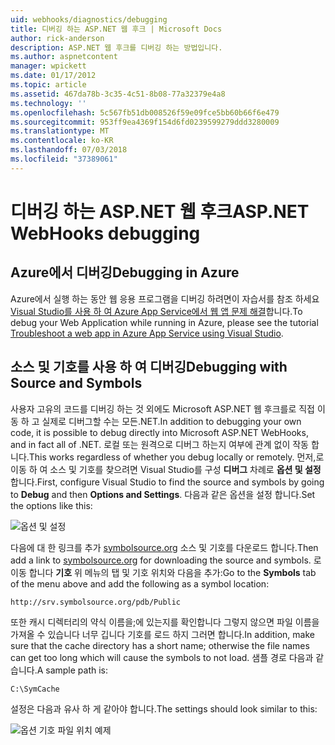 ```yaml
---
uid: webhooks/diagnostics/debugging
title: 디버깅 하는 ASP.NET 웹 후크 | Microsoft Docs
author: rick-anderson
description: ASP.NET 웹 후크를 디버깅 하는 방법입니다.
ms.author: aspnetcontent
manager: wpickett
ms.date: 01/17/2012
ms.topic: article
ms.assetid: 467da78b-3c35-4c51-8b08-77a32379e4a8
ms.technology: ''
ms.openlocfilehash: 5c567fb51db008526f59e09fce5bb60b66f6e479
ms.sourcegitcommit: 953ff9ea4369f154d6fd0239599279ddd3280009
ms.translationtype: MT
ms.contentlocale: ko-KR
ms.lasthandoff: 07/03/2018
ms.locfileid: "37389061"
---
```

# <a name="aspnet-webhooks-debugging"></a><span data-ttu-id="30265-103">디버깅 하는 ASP.NET 웹 후크</span><span class="sxs-lookup"><span data-stu-id="30265-103">ASP.NET WebHooks debugging</span></span>  

## <a name="debugging-in-azure"></a><span data-ttu-id="30265-104">Azure에서 디버깅</span><span class="sxs-lookup"><span data-stu-id="30265-104">Debugging in Azure</span></span>

<span data-ttu-id="30265-105">Azure에서 실행 하는 동안 웹 응용 프로그램을 디버깅 하려면이 자습서를 참조 하세요 [Visual Studio를 사용 하 여 Azure App Service에서 웹 앱 문제 해결](https://azure.microsoft.com/documentation/articles/web-sites-dotnet-troubleshoot-visual-studio/#webserverlogs)합니다.</span><span class="sxs-lookup"><span data-stu-id="30265-105">To debug your Web Application while running in Azure, please see the tutorial [Troubleshoot a web app in Azure App Service using Visual Studio](https://azure.microsoft.com/documentation/articles/web-sites-dotnet-troubleshoot-visual-studio/#webserverlogs).</span></span>

## <a name="debugging-with-source-and-symbols"></a><span data-ttu-id="30265-106">소스 및 기호를 사용 하 여 디버깅</span><span class="sxs-lookup"><span data-stu-id="30265-106">Debugging with Source and Symbols</span></span>

<span data-ttu-id="30265-107">사용자 고유의 코드를 디버깅 하는 것 외에도 Microsoft ASP.NET 웹 후크를로 직접 이동 하 고 실제로 디버그할 수는 모든.NET.</span><span class="sxs-lookup"><span data-stu-id="30265-107">In addition to debugging your own code, it is possible to debug directly into Microsoft ASP.NET WebHooks, and in fact all of .NET.</span></span> <span data-ttu-id="30265-108">로컬 또는 원격으로 디버그 하는지 여부에 관계 없이 작동 합니다.</span><span class="sxs-lookup"><span data-stu-id="30265-108">This works regardless of whether you debug locally or remotely.</span></span> <span data-ttu-id="30265-109">먼저,로 이동 하 여 소스 및 기호를 찾으려면 Visual Studio를 구성 **디버그** 차례로 **옵션 및 설정**합니다.</span><span class="sxs-lookup"><span data-stu-id="30265-109">First, configure Visual Studio to find the source and symbols by going to **Debug** and then **Options and Settings**.</span></span> <span data-ttu-id="30265-110">다음과 같은 옵션을 설정 합니다.</span><span class="sxs-lookup"><span data-stu-id="30265-110">Set the options like this:</span></span>

![옵션 및 설정](_static/SourceSymbols.png)

<span data-ttu-id="30265-112">다음에 대 한 링크를 추가 [symbolsource.org](http://symbolsource.org) 소스 및 기호를 다운로드 합니다.</span><span class="sxs-lookup"><span data-stu-id="30265-112">Then add a link to [symbolsource.org](http://symbolsource.org) for downloading the source and symbols.</span></span> <span data-ttu-id="30265-113">로 이동 합니다 **기호** 위 메뉴의 탭 및 기호 위치와 다음을 추가:</span><span class="sxs-lookup"><span data-stu-id="30265-113">Go to the **Symbols** tab of the menu above and add the following as a symbol location:</span></span>

```
http://srv.symbolsource.org/pdb/Public
```

<span data-ttu-id="30265-114">또한 캐시 디렉터리의 약식 이름을;에 있는지를 확인합니다 그렇지 않으면 파일 이름을 가져올 수 있습니다 너무 깁니다 기호를 로드 하지 그러면 합니다.</span><span class="sxs-lookup"><span data-stu-id="30265-114">In addition, make sure that the cache directory has a short name; otherwise the file names can get too long which will cause the symbols to not load.</span></span> <span data-ttu-id="30265-115">샘플 경로 다음과 같습니다.</span><span class="sxs-lookup"><span data-stu-id="30265-115">A sample path is:</span></span>

```
C:\SymCache
```

<span data-ttu-id="30265-116">설정은 다음과 유사 하 게 같아야 합니다.</span><span class="sxs-lookup"><span data-stu-id="30265-116">The settings should look similar to this:</span></span>

![옵션 기호 파일 위치 예제](_static/SymSource.png)
